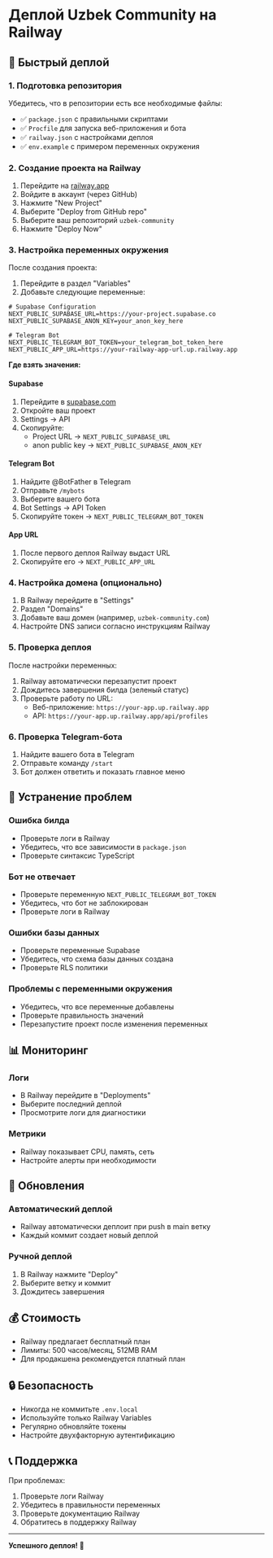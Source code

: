 # Деплой Uzbek Community на Railway

## 🚀 Быстрый деплой

### 1. Подготовка репозитория

Убедитесь, что в репозитории есть все необходимые файлы:
- ✅ `package.json` с правильными скриптами
- ✅ `Procfile` для запуска веб-приложения и бота
- ✅ `railway.json` с настройками деплоя
- ✅ `env.example` с примером переменных окружения

### 2. Создание проекта на Railway

1. Перейдите на [railway.app](https://railway.app)
2. Войдите в аккаунт (через GitHub)
3. Нажмите "New Project"
4. Выберите "Deploy from GitHub repo"
5. Выберите ваш репозиторий `uzbek-community`
6. Нажмите "Deploy Now"

### 3. Настройка переменных окружения

После создания проекта:

1. Перейдите в раздел "Variables"
2. Добавьте следующие переменные:

```env
# Supabase Configuration
NEXT_PUBLIC_SUPABASE_URL=https://your-project.supabase.co
NEXT_PUBLIC_SUPABASE_ANON_KEY=your_anon_key_here

# Telegram Bot
NEXT_PUBLIC_TELEGRAM_BOT_TOKEN=your_telegram_bot_token_here
NEXT_PUBLIC_APP_URL=https://your-railway-app-url.up.railway.app
```

**Где взять значения:**

#### Supabase
1. Перейдите в [supabase.com](https://supabase.com)
2. Откройте ваш проект
3. Settings → API
4. Скопируйте:
   - Project URL → `NEXT_PUBLIC_SUPABASE_URL`
   - anon public key → `NEXT_PUBLIC_SUPABASE_ANON_KEY`

#### Telegram Bot
1. Найдите @BotFather в Telegram
2. Отправьте `/mybots`
3. Выберите вашего бота
4. Bot Settings → API Token
5. Скопируйте токен → `NEXT_PUBLIC_TELEGRAM_BOT_TOKEN`

#### App URL
1. После первого деплоя Railway выдаст URL
2. Скопируйте его → `NEXT_PUBLIC_APP_URL`

### 4. Настройка домена (опционально)

1. В Railway перейдите в "Settings"
2. Раздел "Domains"
3. Добавьте ваш домен (например, `uzbek-community.com`)
4. Настройте DNS записи согласно инструкциям Railway

### 5. Проверка деплоя

После настройки переменных:

1. Railway автоматически перезапустит проект
2. Дождитесь завершения билда (зеленый статус)
3. Проверьте работу по URL:
   - Веб-приложение: `https://your-app.up.railway.app`
   - API: `https://your-app.up.railway.app/api/profiles`

### 6. Проверка Telegram-бота

1. Найдите вашего бота в Telegram
2. Отправьте команду `/start`
3. Бот должен ответить и показать главное меню

## 🔧 Устранение проблем

### Ошибка билда
- Проверьте логи в Railway
- Убедитесь, что все зависимости в `package.json`
- Проверьте синтаксис TypeScript

### Бот не отвечает
- Проверьте переменную `NEXT_PUBLIC_TELEGRAM_BOT_TOKEN`
- Убедитесь, что бот не заблокирован
- Проверьте логи в Railway

### Ошибки базы данных
- Проверьте переменные Supabase
- Убедитесь, что схема базы данных создана
- Проверьте RLS политики

### Проблемы с переменными окружения
- Убедитесь, что все переменные добавлены
- Проверьте правильность значений
- Перезапустите проект после изменения переменных

## 📊 Мониторинг

### Логи
- В Railway перейдите в "Deployments"
- Выберите последний деплой
- Просмотрите логи для диагностики

### Метрики
- Railway показывает CPU, память, сеть
- Настройте алерты при необходимости

## 🔄 Обновления

### Автоматический деплой
- Railway автоматически деплоит при push в main ветку
- Каждый коммит создает новый деплой

### Ручной деплой
1. В Railway нажмите "Deploy"
2. Выберите ветку и коммит
3. Дождитесь завершения

## 💰 Стоимость

- Railway предлагает бесплатный план
- Лимиты: 500 часов/месяц, 512MB RAM
- Для продакшена рекомендуется платный план

## 🔒 Безопасность

- Никогда не коммитьте `.env.local`
- Используйте только Railway Variables
- Регулярно обновляйте токены
- Настройте двухфакторную аутентификацию

## 📞 Поддержка

При проблемах:
1. Проверьте логи Railway
2. Убедитесь в правильности переменных
3. Проверьте документацию Railway
4. Обратитесь в поддержку Railway

---

**Успешного деплоя! 🚀** 